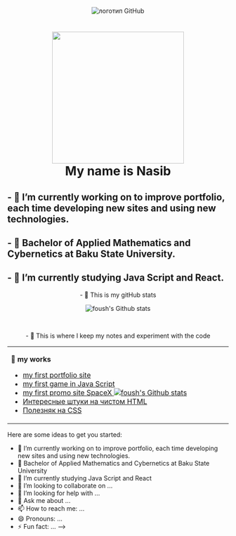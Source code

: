 <p align='center'>
  <img  src="https://media.giphy.com/media/du3J3cXyzhj75IOgvA/giphy.gif" alt="логотип GitHub">
</p>

<h1 align="center"><img width="300px" src="https://media.giphy.com/media/vmfAVNcudRYli/giphy.gif"> <br>My name is Nasib</h1>

<h2>
- 🔭 I’m currently working on to improve portfolio, each time developing new sites and using new technologies.</h2>
<h2>
- 🌱 Bachelor of Applied Mathematics and Cybernetics at Baku State University.
</h2>
<h2>
- 🌱 I’m currently studying Java Script and React.
</h2>

<p align="center">
- 🔭 This is my gitHub stats
</p>
<p align="center">
  <img src="https://github-readme-stats.vercel.app/api?username=mr-crodo&show_icons=true&border=true" alt="foush's Github stats">
</p><br>

<p align="center">
- 🔭 This is where I keep my notes and experiment with the code
</p>
<!--
**mr-crodo/mr-crodo** is a ✨ _special_ ✨ repository because its `README.md` (this file) appears on your GitHub profile. https://media.giphy.com/media/hTx7NalHuPFYimYxR6/giphy.gif
-->

<table><tr><td valign="top" width="50%">

**:memo: my works**

- [my first portfolio site](https://mr-crodo.github.io/site1/)
- [my first game in Java Script](https://mr-crodo.github.io/game1/)
- [my first promo site SpaceX <img src="https://media.giphy.com/media/hTx7NalHuPFYimYxR6/giphy.gif" alt="foush's Github stats">](https://mr-crodo.github.io/spacex/)
- [Интересные штуки на чистом HTML ](https://gist.github.com/chrisryana/303fe64e5a42b395b0ef1bcd14830492)
- [Полезняк на CSS](https://gist.github.com/chrisryana/17bdb7ba64f189201cb8e81421e30106)

</td></tr></table>

Here are some ideas to get you started:

- 🔭 I’m currently working on to improve portfolio, each time developing new sites and using new technologies.
- 🌱 Bachelor of Applied Mathematics and Cybernetics at Baku State University
- 🌱 I’m currently studying Java Script and React
- 👯 I’m looking to collaborate on ...
- 🤔 I’m looking for help with ...
- 💬 Ask me about ...
- 📫 How to reach me: ...
- 😄 Pronouns: ...
- ⚡ Fun fact: ...
-->

